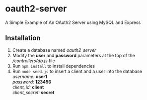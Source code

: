 # oauth2-server
A Simple Example of An OAuth2 Server using MySQL and Express


## Installation

1.  Create a database named _oauth2\_server_
2.  Modify the **user** and **password** parameters at the top of the _/controllers/db.js_ file
3.  Run ``npm install`` to install dependencies
4.  Run ``node seed.js`` to insert a client and a user into the database  
   _username:_ **user1**  
   _password:_ **123456**  
   _client\_id:_ **client**  
   _client\_secret:_ **secret**


